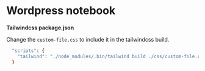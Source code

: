 # Wordpress notebook


**Tailwindcss package.json**

Change the `custom-file.css` to include it in the tailwindcss build.
``` bash
  "scripts": {
    "tailwind": "./node_modules/.bin/tailwind build ./css/custom-file.css -c ./css/tailwind.js -o ./style.css"
  }
```

